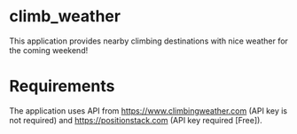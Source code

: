# climb_weather
This application provides nearby climbing destinations with nice weather for the coming weekend!

# Requirements
The application uses API from https://www.climbingweather.com (API key is not required) and https://positionstack.com (API key required [Free]).
